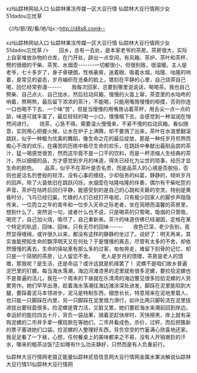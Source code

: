 xzl仙踪林网站入口
仙踪林果冻传媒一区大豆行情
仙踪林大豆行情网少女
51dadou忘忧草


《/内/部/观/看/地/址👉http://d8s8.com》--

xzl仙踪林网站入口
仙踪林果冻传媒一区大豆行情
仙踪林大豆行情网少女
51dadou忘忧草
/>　　回乡，总有一去处，是本家老爷的茶房。茶房很大，实际上自家堆放杂物的仓库，在门开处，辟出一点空间，有风箱、茶炉、茶叶和茶杯、劈的很细的干柴、茶凳、水烟壶-------一切都很小，但很别致，很温暖。主人是老爷，七十多岁了，身子骨硬朗，性格豪爽，迷着眼、吸着水烟，咕隆、咕隆的响着，是常见的姿态，岁月编织在沧桑的脸上，镌刻在平静的心里，自己烧茶自己喝，回忆经常弥漫------　　我每次回家，总要到哪里说说话，喝喝茶。我也自己劈柴、自己点火、自己加水，然后拉动风箱，慢慢的火苗上窜，茶壶里的水咕咚的响着，熬啊熬，最后留下浓浓的茶汁，不能喝，只能用嘴唇慢慢的咂摸，否则你连一口也喝不下去，一个味“苦”，但是当慢慢的用嘴唇沾着茶杯，用舌尖一点一点的舔，味道可就丰富了，最后轻轻的喝一小口，慢慢咽下去，会感觉到一种滋润在悄然间进行。　　烧茶，心急不得。需要温火慢慢来，不紧不慢的拉动风箱，看似随意，实则用心把握火候，让水在炉子上沸腾，却不要溅了出来，茶叶在水浪里翻滚跳跃，似乎一种极为优美的舞蹈，像生命之花的最后绽放，那是一种任岁月煎熬而痴心不改的欢乐，在痛苦的历练中极尽生命的欢乐，在跳跃中奉献出最耐品尝的茶汁，猛一喝感觉很苦，然而这毕竟不是一口干的饮料，而是一杯浓缩人生经典的茶汁，所以细细的品，方才感觉到岁月的味道，得失已经化为尘世的琐事，经历才显生命的颜色。　　品茶，似乎不在茶叶是否名贵，而是品茶人的心境是否脱俗，否则也是沽名钓誉般的轻浮。没有心事的缠绕，少却俗务的纠葛，静静的，倾听岁月的回声。除了火苗依旧在跳跃闪烁，水烟壶在咕隆咕隆的伴奏，偶尔有干柴吡笸的声音，茶炉在咕咚后回归平静，能感受到的是自己的心跳和天籁的空灵。特别是黄昏时分，飞鸟已经归巢，忙碌的人们已经打开电视，只有极少回家人的脚步声隐隐传来，一位而立之年的青年和一位步入天命之际老者，坐在简陋而温馨的茶房里，想到什么了，突然说一句，或者什么也不说，只是喝茶的只管喝，吸烟的只管吸，喝完了，自己加火烧，吸尽了，自己重新来。茶汁的味道仿佛已经凝固，定格在某个特定的轨迹，回味、回味，只有无尽的回味------　　夜色已深，老少告别，竟然显得缠绵，或许很久以来，都没有这样的静静的坐过了。说好了：明天再来，其实谁能预知生命的飘萍明天又在何处？于是慢慢的离去，尽管有太多的不舍，却依然慢慢的离去，生命的驿站里有那么多的过客，匆匆奔走，难留下刻骨的记忆，却只是一个简陋的茶房，让人留恋不舍。　　老人是岁月的馈赠，茶房是老人的馈赠，那我呢？是生活，还是命运？或许这就是机缘罢了！
泥螺不是咱们故乡普遍泥巴里的钉螺。每当海水落潮，海边河滩漆黑的泥里就有很多泥螺，要捡拾泥螺也不是普遍的活儿，我在一个周末的下昼就在乐清湾的海边瞥见很多捡拾泥螺的人劳累劳作。她们早早出港，趁着海水落潮往海边滩涂深处进发，脚踩在泥里能陷到大腿，要踩着泥马本领进步，泥马是特制东西，细悠长长，特意用来在泥地里载人，也只能一只脚踩在内里，另一只脚踩在泥里借力滑行，如许比两只脚轮流在泥里拔进拔出要轻盈很多。捡泥螺是膂力活，又脏又累，她们要趁海水来潮前回到岸边，幸运好的能捡四五十斤，背负一袋战果，骑着泥赶快岸时，天快擦黑，岸上就有采购泥螺的二市井手拿一摞现款在等她们，二市井看成色，杀价，过秤，而后把簇新的票子塞进她们口袋。捡泥螺的人整理好东西，背负空空的竹篓满心欣喜地还家。我足足看了一下昼，心想，任何餐桌上的美味都来之不易，没有人开销艰巨的汗水，哪来的粗茶淡饭?正如哪有什么功夫静好，只然而是有人负重前行。





仙踪林大豆行情网老狼正能量仙踪林贰佰信息网大豆行情网金属水果派解说仙踪林大豆行情51仙踪林大豆行情网

